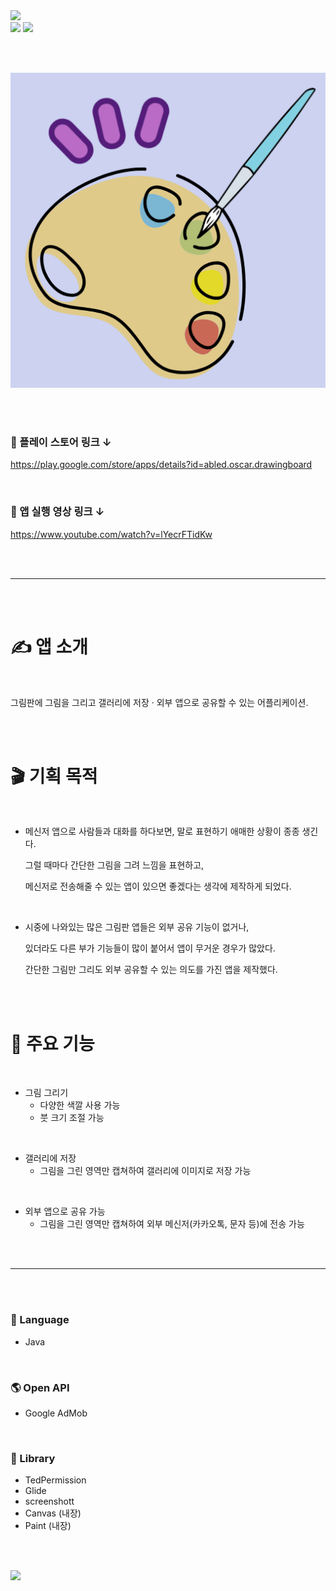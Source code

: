 <img src="https://capsule-render.vercel.app/api?type=waving&color=AEE1FC&height=150&section=header&text=Drawing%20Board&fontSize=60" />

<br/>

<img src="https://img.shields.io/badge/개인 프로젝트-FFB5AB?style=flat-square&logoColor=000000"/>
<img src="https://img.shields.io/badge/플레이 스토어 출시-C5FFBC?style=flat-square&logoColor=000000"/>

<br/><br/>

![App Icon](https://github.com/Oscar-World/DrawingBoard/blob/master/applogo.png)

<br/><br/>

### 🔗 플레이 스토어 링크 ↓

<https://play.google.com/store/apps/details?id=abled.oscar.drawingboard>

<br/>

### 🔗 앱 실행 영상 링크 ↓

<https://www.youtube.com/watch?v=lYecrFTidKw>

<br/><br/>

---

<br/><br/>

# ✍️ 앱 소개

<br/>

그림판에 그림을 그리고 갤러리에 저장 · 외부 앱으로 공유할 수 있는 어플리케이션.

<br/><br/>

# 🎬 기획 목적

<br/>

- 메신저 앱으로 사람들과 대화를 하다보면, 말로 표현하기 애매한 상황이 종종 생긴다.

  그럴 때마다 간단한 그림을 그려 느낌을 표현하고,

  메신저로 전송해줄 수 있는 앱이 있으면 좋겠다는 생각에 제작하게 되었다.

<br/>

- 시중에 나와있는 많은 그림판 앱들은 외부 공유 기능이 없거나,

  있더라도 다른 부가 기능들이 많이 붙어서 앱이 무거운 경우가 많았다.

  간단한 그림만 그리도 외부 공유할 수 있는 의도를 가진 앱을 제작했다.

<br/><br/>

# 📱 주요 기능

<br/>

- 그림 그리기
  - 다양한 색깔 사용 가능
  - 붓 크기 조절 가능

<br/>

- 갤러리에 저장
  - 그림을 그린 영역만 캡쳐하여 갤러리에 이미지로 저장 가능

<br/>

- 외부 앱으로 공유 가능
  - 그림을 그린 영역만 캡쳐하여 외부 메신저(카카오톡, 문자 등)에 전송 가능

<br/><br/>

---

<br/><br/>

### 🔡 Language
- Java

<br/>

### 🌎 Open API
- Google AdMob

<br/>

### 📖 Library
- TedPermission
- Glide
- screenshott
- Canvas (내장)
- Paint (내장)

<br/><br/>

<img src="https://capsule-render.vercel.app/api?type=waving&color=AEE1FC&height=150&section=footer" />
